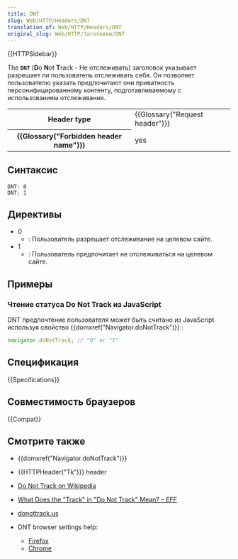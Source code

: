 ```yaml
---
title: DNT
slug: Web/HTTP/Headers/DNT
translation_of: Web/HTTP/Headers/DNT
original_slug: Web/HTTP/Заголовки/DNT
---
```


{{HTTPSidebar}}

The **`DNT`** (**D**o **N**ot **T**rack - Не отслеживать) заголовок указывает разрешает ли пользователь отслеживать себя. Он позволяет пользователю указать предпочитают они приватность персонифицированному контенту, подготавливаемому с использованием отслеживания.

<table class="properties">
  <tbody>
    <tr>
      <th scope="row">Header type</th>
      <td>{{Glossary("Request header")}}</td>
    </tr>
    <tr>
      <th scope="row">{{Glossary("Forbidden header name")}}</th>
      <td>yes</td>
    </tr>
  </tbody>
</table>

## Синтаксис

```
DNT: 0
DNT: 1
```

## Директивы

- 0
  - : Пользователь разрешает отслеживание на целевом сайте.
- 1
  - : Пользователь предпочитает не отслеживаться на целевом сайте.

## Примеры

### Чтение статуса Do Not Track из JavaScript

DNT предпочтение пользователя может быть считано из JavaScript используя свойство {{domxref("Navigator.doNotTrack")}} :

```js
navigator.doNotTrack; // "0" or "1"
```

## Спецификация

{{Specifications}}

## Совместимость браузеров

{{Compat}}

## Смотрите также

- {{domxref("Navigator.doNotTrack")}}
- {{HTTPHeader("Tk")}} header
- [Do Not Track on Wikipedia](https://en.wikipedia.org/wiki/Do_Not_Track)
- [What Does the "Track" in "Do Not Track" Mean? – EFF](https://www.eff.org/deeplinks/2011/02/what-does-track-do-not-track-mean)
- [donottrack.us](http://donottrack.us/)
- DNT browser settings help:

  - [Firefox](https://www.mozilla.org/en-US/firefox/dnt/)
  - [Chrome](https://support.google.com/chrome/answer/2790761)
